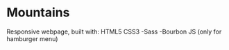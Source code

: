 # Mountains
Responsive webpage,
built with:
  HTML5
  CSS3
  -Sass
  -Bourbon
  JS (only for hamburger menu)
